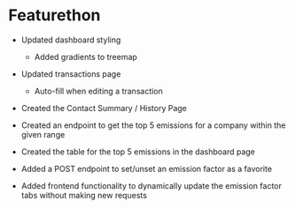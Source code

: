 # Featurethon

<!-- List your progress below as you go! -->

- Updated dashboard styling

  - Added gradients to treemap

- Updated transactions page

  - Auto-fill when editing a transaction

- Created the Contact Summary / History Page

- Created an endpoint to get the top 5 emissions for a company within the given range
- Created the table for the top 5 emissions in the dashboard page


- Added a POST endpoint to set/unset an emission factor as a favorite
- Added frontend functionality to dynamically update the emission factor tabs without making new requests